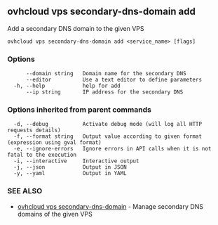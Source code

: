 ## ovhcloud vps secondary-dns-domain add

Add a secondary DNS domain to the given VPS

```
ovhcloud vps secondary-dns-domain add <service_name> [flags]
```

### Options

```
      --domain string   Domain name for the secondary DNS
      --editor          Use a text editor to define parameters
  -h, --help            help for add
      --ip string       IP address for the secondary DNS
```

### Options inherited from parent commands

```
  -d, --debug           Activate debug mode (will log all HTTP requests details)
  -f, --format string   Output value according to given format (expression using gval format)
  -e, --ignore-errors   Ignore errors in API calls when it is not fatal to the execution
  -i, --interactive     Interactive output
  -j, --json            Output in JSON
  -y, --yaml            Output in YAML
```

### SEE ALSO

* [ovhcloud vps secondary-dns-domain](ovhcloud_vps_secondary-dns-domain.md)	 - Manage secondary DNS domains of the given VPS


